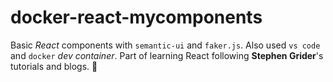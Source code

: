 # docker-react-mycomponents
Basic *React* components with `semantic-ui` and `faker.js`. Also used `vs code` and `docker` *dev container*. Part of learning React following **Stephen Grider**'s tutorials and blogs. :melon:

